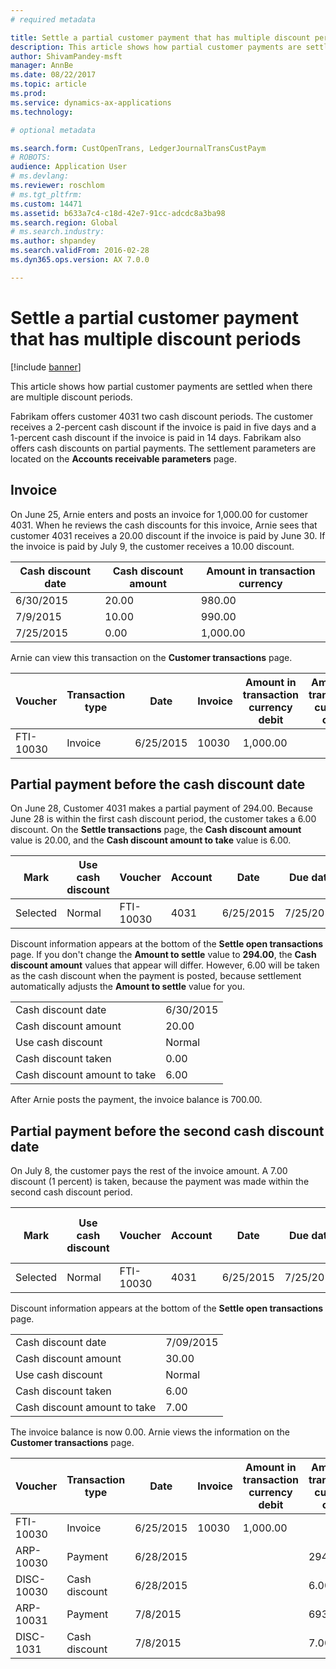 ```yaml
---
# required metadata

title: Settle a partial customer payment that has multiple discount periods
description: This article shows how partial customer payments are settled when there are multiple discount periods.
author: ShivamPandey-msft
manager: AnnBe
ms.date: 08/22/2017
ms.topic: article
ms.prod: 
ms.service: dynamics-ax-applications
ms.technology: 

# optional metadata

ms.search.form: CustOpenTrans, LedgerJournalTransCustPaym
# ROBOTS: 
audience: Application User
# ms.devlang: 
ms.reviewer: roschlom
# ms.tgt_pltfrm: 
ms.custom: 14471
ms.assetid: b633a7c4-c18d-42e7-91cc-adcdc8a3ba98
ms.search.region: Global
# ms.search.industry: 
ms.author: shpandey
ms.search.validFrom: 2016-02-28
ms.dyn365.ops.version: AX 7.0.0

---
```


# Settle a partial customer payment that has multiple discount periods

[!include [banner](../includes/banner.md)]

This article shows how partial customer payments are settled when there are multiple discount periods.

Fabrikam offers customer 4031 two cash discount periods. The customer receives a 2-percent cash discount if the invoice is paid in five days and a 1-percent cash discount if the invoice is paid in 14 days. Fabrikam also offers cash discounts on partial payments. The settlement parameters are located on the **Accounts receivable parameters** page.

## Invoice
On June 25, Arnie enters and posts an invoice for 1,000.00 for customer 4031. When he reviews the cash discounts for this invoice, Arnie sees that customer 4031 receives a 20.00 discount if the invoice is paid by June 30. If the invoice is paid by July 9, the customer receives a 10.00 discount.

| Cash discount date | Cash discount amount | Amount in transaction currency |
|--------------------|----------------------|--------------------------------|
| 6/30/2015          | 20.00                | 980.00                         |
| 7/9/2015           | 10.00                | 990.00                         |
| 7/25/2015          | 0.00                 | 1,000.00                       |

Arnie can view this transaction on the **Customer transactions** page.

| Voucher   | Transaction type | Date      | Invoice | Amount in transaction currency debit | Amount in transaction currency credit | Balance  | Currency |
|-----------|------------------|-----------|---------|--------------------------------------|---------------------------------------|----------|----------|
| FTI-10030 | Invoice          | 6/25/2015 | 10030   | 1,000.00                             |                                       | 1,000.00 | USD      |

## Partial payment before the cash discount date
On June 28, Customer 4031 makes a partial payment of 294.00. Because June 28 is within the first cash discount period, the customer takes a 6.00 discount. On the **Settle transactions** page, the **Cash discount amount** value is 20.00, and the **Cash discount amount to take** value is 6.00.

| Mark     | Use cash discount | Voucher   | Account | Date      | Due date  | Invoice | Amount in transaction currency | Currency | Amount to settle |
|----------|-------------------|-----------|---------|-----------|-----------|---------|--------------------------------|----------|------------------|
| Selected | Normal            | FTI-10030 | 4031    | 6/25/2015 | 7/25/2015 | 10030   | 1,000.00                       | USD      | 294.00           |

Discount information appears at the bottom of the **Settle open transactions** page. If you don't change the **Amount to settle** value to **294.00**, the **Cash discount amount** values that appear will differ. However, 6.00 will be taken as the cash discount when the payment is posted, because settlement automatically adjusts the **Amount to settle** value for you.

|                              |           |
|------------------------------|-----------|
| Cash discount date           | 6/30/2015 |
| Cash discount amount         | 20.00     |
| Use cash discount            | Normal    |
| Cash discount taken          | 0.00      |
| Cash discount amount to take | 6.00      |

After Arnie posts the payment, the invoice balance is 700.00.

## Partial payment before the second cash discount date
On July 8, the customer pays the rest of the invoice amount. A 7.00 discount (1 percent) is taken, because the payment was made within the second cash discount period.

| Mark     | Use cash discount | Voucher   | Account | Date      | Due date  | Invoice | Amount in transaction currency debit | Amount in transaction currency credit | Currency | Amount to settle |
|----------|-------------------|-----------|---------|-----------|-----------|---------|--------------------------------------|---------------------------------------|----------|------------------|
| Selected | Normal            | FTI-10030 | 4031    | 6/25/2015 | 7/25/2015 | 10030   | 700.00                               |                                       | USD      | 693.00           |

Discount information appears at the bottom of the **Settle open transactions** page.

|                              |           |
|------------------------------|-----------|
| Cash discount date           | 7/09/2015 |
| Cash discount amount         | 30.00     |
| Use cash discount            | Normal    |
| Cash discount taken          | 6.00      |
| Cash discount amount to take | 7.00      |

The invoice balance is now 0.00. Arnie views the information on the **Customer transactions** page.

| Voucher    | Transaction type | Date      | Invoice | Amount in transaction currency debit | Amount in transaction currency credit | Balance | Currency |
|------------|------------------|-----------|---------|--------------------------------------|---------------------------------------|---------|----------|
| FTI-10030  | Invoice          | 6/25/2015 | 10030   | 1,000.00                             |                                       | 0.00    | USD      |
| ARP-10030  |  Payment         | 6/28/2015 |         |                                      | 294.00                                | 0.00    | USD      |
| DISC-10030 |  Cash discount   | 6/28/2015 |         |                                      | 6.00                                  | 0.00    | USD      |
| ARP-10031  |  Payment         | 7/8/2015  |         |                                      | 693.00                                | 0.00    | USD      |
| DISC-1031  |  Cash discount   | 7/8/2015  |         |                                      | 7.00                                  | 0.00    | USD      |





